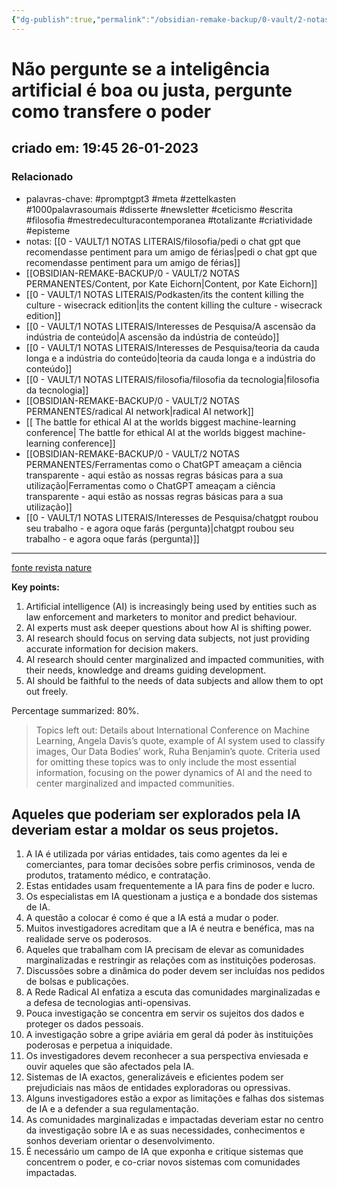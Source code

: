 ```yaml
---
{"dg-publish":true,"permalink":"/obsidian-remake-backup/0-vault/2-notas-permanentes/don-t-ask-if-artificial-intelligence-is-good-or-fair-ask-how-it-shifts-power/","tags":["permanente","promptgpt3","meta","zettelkasten","1000palavrasoumais","disserte","newsletter","ceticismo","escrita","filosofia","mestredeculturacontemporanea","totalizante","criatividade","episteme"],"dgHomeLink":true,"dgShowLocalGraph":true,"dgShowFileTree":true,"dgEnableSearch":true,"noteIcon":""}
---
```


# Não pergunte se a inteligência artificial é boa ou justa, pergunte como transfere o poder
## criado em: 19:45 26-01-2023

### Relacionado
- palavras-chave: #promptgpt3 #meta #zettelkasten #1000palavrasoumais #disserte #newsletter #ceticismo #escrita #filosofia #mestredeculturacontemporanea #totalizante #criatividade #episteme 
- notas: [[0 - VAULT/1 NOTAS LITERAIS/filosofia/pedi o chat gpt que recomendasse pentiment para um amigo de férias\|pedi o chat gpt que recomendasse pentiment para um amigo de férias]]
- [[OBSIDIAN-REMAKE-BACKUP/0 - VAULT/2 NOTAS PERMANENTES/Content, por Kate Eichorn\|Content, por Kate Eichorn]]
- [[0 - VAULT/1 NOTAS LITERAIS/Podkasten/its the content killing the culture - wisecrack edition\|its the content killing the culture - wisecrack edition]]
- [[0 - VAULT/1 NOTAS LITERAIS/Interesses de Pesquisa/A ascensão da indústria de conteúdo\|A ascensão da indústria de conteúdo]]
- [[0 - VAULT/1 NOTAS LITERAIS/Interesses de Pesquisa/teoria da cauda longa e a indústria do conteúdo\|teoria da cauda longa e a indústria do conteúdo]]
- [[0 - VAULT/1 NOTAS LITERAIS/filosofia/filosofia da tecnologia\|filosofia da tecnologia]]
- [[OBSIDIAN-REMAKE-BACKUP/0 - VAULT/2 NOTAS PERMANENTES/radical AI network\|radical AI network]]
- [[ The battle for ethical AI at the worlds biggest machine-learning conference\| The battle for ethical AI at the worlds biggest machine-learning conference]]
- [[OBSIDIAN-REMAKE-BACKUP/0 - VAULT/2 NOTAS PERMANENTES/Ferramentas como o ChatGPT ameaçam a ciência transparente - aqui estão as nossas regras básicas para a sua utilização\|Ferramentas como o ChatGPT ameaçam a ciência transparente - aqui estão as nossas regras básicas para a sua utilização]]
- [[0 - VAULT/1 NOTAS LITERAIS/Interesses de Pesquisa/chatgpt roubou seu trabalho - e agora oque farás (pergunta)\|chatgpt roubou seu trabalho - e agora oque farás (pergunta)]]
---
[fonte revista nature](https://www.nature.com/articles/d41586-020-02003-2)

**Key points:** 
1. Artificial intelligence (AI) is increasingly being used by entities such as law enforcement and marketers to monitor and predict behaviour. 
2. AI experts must ask deeper questions about how AI is shifting power.
3. AI research should focus on serving data subjects, not just providing accurate information for decision makers.
4. AI research should center marginalized and impacted communities, with their needs, knowledge and dreams guiding development.
5. AI should be faithful to the needs of data subjects and allow them to opt out freely.

Percentage summarized: 80%.

>Topics left out: Details about International Conference on Machine Learning, Angela Davis’s quote, example of AI system used to classify images, Our Data Bodies’ work, Ruha Benjamin’s quote. Criteria used for omitting these topics was to only include the most essential information, focusing on the power dynamics of AI and the need to center marginalized and impacted communities.

## Aqueles que poderiam ser explorados pela IA deveriam estar a moldar os seus projetos.

1.  A IA é utilizada por várias entidades, tais como agentes da lei e comerciantes, para tomar decisões sobre perfis criminosos, venda de produtos, tratamento médico, e contratação.
2.  Estas entidades usam frequentemente a IA para fins de poder e lucro.
3.  Os especialistas em IA questionam a justiça e a bondade dos sistemas de IA.
4.  A questão a colocar é como é que a IA está a mudar o poder.
5.  Muitos investigadores acreditam que a IA é neutra e benéfica, mas na realidade serve os poderosos.
6.  Aqueles que trabalham com IA precisam de elevar as comunidades marginalizadas e restringir as relações com as instituições poderosas.
7.  Discussões sobre a dinâmica do poder devem ser incluídas nos pedidos de bolsas e publicações.
8.  A Rede Radical AI enfatiza a escuta das comunidades marginalizadas e a defesa de tecnologias anti-opensivas.
9.  Pouca investigação se concentra em servir os sujeitos dos dados e proteger os dados pessoais.
10.  A investigação sobre a gripe aviária em geral dá poder às instituições poderosas e perpetua a iniquidade.
11.  Os investigadores devem reconhecer a sua perspectiva enviesada e ouvir aqueles que são afectados pela IA.
12.  Sistemas de IA exactos, generalizáveis e eficientes podem ser prejudiciais nas mãos de entidades exploradoras ou opressivas.
13.  Alguns investigadores estão a expor as limitações e falhas dos sistemas de IA e a defender a sua regulamentação.
14.  As comunidades marginalizadas e impactadas deveriam estar no centro da investigação sobre IA e as suas necessidades, conhecimentos e sonhos deveriam orientar o desenvolvimento.
15.  É necessário um campo de IA que exponha e critique sistemas que concentrem o poder, e co-criar novos sistemas com comunidades impactadas.